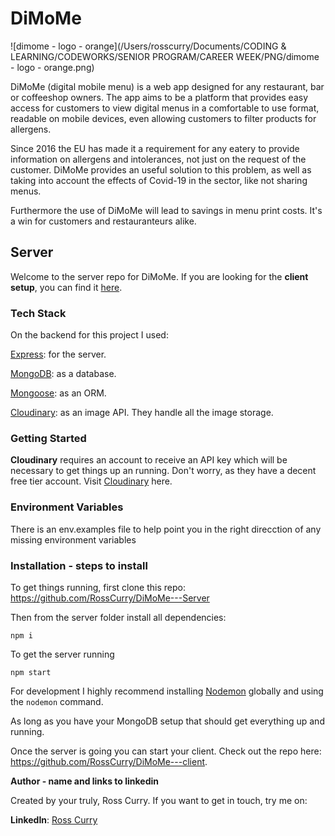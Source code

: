 # **DiMoMe**

![dimome - logo - orange](/Users/rosscurry/Documents/CODING & LEARNING/CODEWORKS/SENIOR PROGRAM/CAREER WEEK/PNG/dimome - logo - orange.png)

DiMoMe (digital mobile menu)  is a web app designed for any restaurant, bar or coffeeshop owners. The app aims to be a platform that provides easy access for customers to view digital menus in a comfortable to use format, readable on mobile devices, even allowing customers to filter products for allergens.

Since 2016 the EU has made it a requirement for any eatery to provide information on allergens and intolerances, not just on the request of the customer. DiMoMe provides an useful solution to this problem, as well as taking into account the effects of Covid-19 in the sector, like not sharing menus. 

Furthermore the use of DiMoMe will lead to savings in menu print costs. It's a win for customers and restauranteurs alike.

##  **Server**

Welcome to the server repo for DiMoMe. If you are looking for the **client setup**, you can find it [here](https://github.com/RossCurry/DiMoMe---client).

### **Tech Stack**

On the backend for this project I used:

[Express](https://expressjs.com/en/starter/generator.html): for the server.

[MongoDB](https://www.mongodb.com/): as a database.

[Mongoose](https://mongoosejs.com/): as an ORM.

[Cloudinary](https://cloudinary.com/): as an image API. They handle all the image storage.

### **Getting Started**

**Cloudinary** requires an account to receive an API key which will be necessary to get things up an running. Don't worry, as they have a decent free tier account. Visit [Cloudinary](https://cloudinary.com/) here.

### **Environment Variables**

There is an env.examples file to help point you in the right direcction of any missing environment variables

### **Installation - steps to install**

To get things running, first clone this repo: https://github.com/RossCurry/DiMoMe---Server

Then from the server folder install all dependencies:

`npm i`

To get the server running

`npm start`

For development I highly recommend installing [Nodemon](https://www.npmjs.com/package/nodemon) globally and using the `nodemon` command.

As long as you have your MongoDB setup that should get everything up and running.

Once the server is going you can start your client. Check out the repo here: https://github.com/RossCurry/DiMoMe---client.

**Author - name and links to linkedin**

Created by your truly, Ross Curry. 
If you want to get in touch, try me on: 

**LinkedIn**: [Ross Curry](https://www.linkedin.com/in/ross-curry-7a79a741/) 